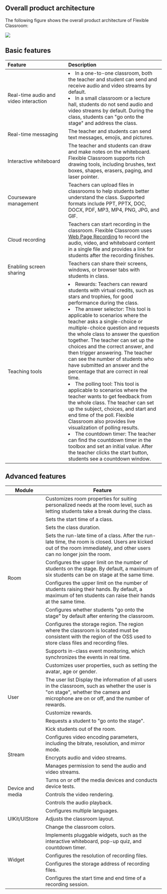 ## Overall product architecture

The following figure shows the overall product architecture of Flexible Classroom:

![](https://web-cdn.agora.io/docs-files/1652707409645)

## Basic features

| <span style="white-space:nowrap;">Feature&emsp;&emsp;&emsp;&emsp;&emsp;&emsp;&emsp;</span> | Description |
| :----------------------------------------------------------- | :----------------------------------------------------------- |
| Real-time audio and video interaction | <li>In a one-to-one classroom, both the teacher and student can send and receive audio and video streams by default.</li><li>In a small classroom or a lecture hall, students do not send audio and video streams by default. During the class, students can "go onto the stage" and address the class.</li> |
| Real-time messaging | The teacher and students can send text messages, emojis, and pictures. |
| Interactive whiteboard | The teacher and students can draw and make notes on the whiteboard. Flexible Classroom supports rich drawing tools, including brushes, text boxes, shapes, erasers, paging, and laser pointer. |
| Courseware management | Teachers can upload files in classrooms to help students better understand the class. Supported formats include PPT, PPTX, DOC, DOCX, PDF, MP3, MP4, PNG, JPG, and GIF. |
| Cloud recording | Teachers can start recording in the classroom. Flexible Classroom uses [Web Page Recording](/en/cloud-recording/cloud_recording_webpage_mode?platform=RESTful) to record the audio, video, and whiteboard content in a single file and provides a link for students after the recording finishes. |
| Enabling screen sharing | Teachers can share their screens, windows, or browser tabs with students in class. |
| Teaching tools | <li>Rewards: Teachers can reward students with virtual credits, such as stars and trophies, for good performance during the class.</li><li>The answer selector: This tool is applicable to scenarios where the teacher asks a single-choice or multiple-choice question and requests the whole class to answer the question together. The teacher can set up the choices and the correct answer, and then trigger answering. The teacher can see the number of students who have submitted an answer and the percentage that are correct in real time.</li><li>The polling tool: This tool is applicable to scenarios where the teacher wants to get feedback from the whole class. The teacher can set up the subject, choices, and start and end time of the poll. Flexible Classroom also provides live visualization of polling results.</li><li>The countdown timer: The teacher can find the countdown timer in the toolbox and set an initial value. After the teacher clicks the start button, students see a countdown window.</li> |

## Advanced features

<table>
<thead>
  <tr>
    <th>Module</th>
    <th>Feature</th>
  </tr>
</thead>
<tbody>
  <tr>
    <td rowspan="9">Room</td>
    <td>Customizes room properties for suiting personalized needs at the room level, such as letting students take a break during the class.</td>
  </tr>
  <tr>
    <td>Sets the start time of a class.</td>
  </tr>
  <tr>
    <td>Sets the class duration.</td>
  </tr>
  <tr>
    <td>Sets the run-late time of a class. After the run-late time, the room is closed. Users are kicked out of the room immediately, and other users can no longer join the room.</td>
  </tr>
  <tr>
    <td>Configures the upper limit on the number of students on the stage. By default, a maximum of six students can be on stage at the same time.</td>
  </tr>
  <tr>
    <td>Configures the upper limit on the number of students raising their hands. By default, a maximum of ten students can raise their hands at the same time.</td>
  </tr>
  <tr>
    <td>Configures whether students "go onto the stage" by default after entering the classroom.</td>
  </tr>
  <tr>
    <td>Configures the storage region. The region where the classroom is located must be consistent with the region of the OSS used to store class files and recording files.</td>
  </tr>
  <tr>
    <td>Supports in-class event monitoring, which synchronizes the events in real time.</td>
  </tr>
  <tr>
    <td rowspan="5">User</td>
    <td>Customizes user properties, such as setting the avatar, age or gender.</td>
  </tr>
  <tr>
    <td>The user list Display the information of all users in the classroom, such as whether the user is "on stage", whether the camera and microphone are on or off, and the number of rewards.</td>
  </tr>
  <tr>
    <td>Customize rewards.</td>
  </tr>
  <tr>
    <td>Requests a student to "go onto the stage".</td>
  </tr>
  <tr>
    <td>Kick students out of the room.</td>
  </tr>
  <tr>
    <td rowspan="3">Stream</td>
    <td>Configures video encoding parameters, including the bitrate, resolution, and mirror mode.</td>
  </tr>
  <tr>
    <td>Encrypts audio and video streams.</td>
  </tr>
  <tr>
    <td>Manages permission to send the audio and video streams.</td>
  </tr>
  <tr>
    <td rowspan="3">Device and media</td>
    <td>Turns on or off the media devices and conducts device tests.</td>
  </tr>
  <tr>
    <td>Controls the video rendering.</td>
  </tr>
  <tr>
    <td>Controls the audio playback.</td>
  </tr>
  <tr>
    <td rowspan="3">UIKit/UIStore</td>
    <td>Configures multiple languages.</td>
  </tr>
  <tr>
    <td>Adjusts the classroom layout.</td>
  </tr>
  <tr>
    <td>Change the classroom colors.</td>
  </tr>
  <tr>
    <td rowspan="4">Widget</td>
    <td>Implements pluggable widgets, such as the interactive whiteboard, pop-up quiz, and countdown timer.</td>
  </tr>
  <tr>
    <td>Configures the resolution of recording files.</td>
  </tr>
  <tr>
    <td>Configures the storage address of recording files.</td>
  </tr>
  <tr>
    <td>Configures the start time and end time of a recording session.</td>
  </tr>
</tbody>
</table>